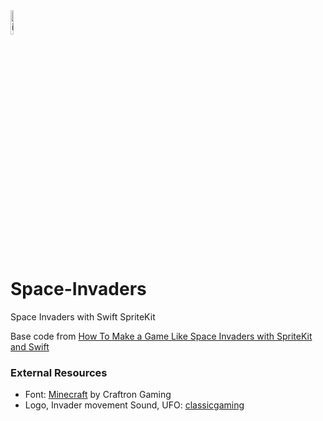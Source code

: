 <img width="10%" alt="image" src="https://user-images.githubusercontent.com/43776784/161683340-b1f6b22c-7c7d-4133-87d0-73c11c5447e3.png">

# Space-Invaders
Space Invaders with Swift SpriteKit

Base code from [How To Make a Game Like Space Invaders with SpriteKit and Swift](https://www.raywenderlich.com/1167-how-to-make-a-game-like-space-invaders-with-spritekit-and-swift-part-1) 


### External Resources
- Font: [Minecraft](https://www.dafont.com/minecraft.font) by Craftron Gaming
- Logo, Invader movement Sound, UFO: [classicgaming](https://www.classicgaming.cc/classics/space-invaders/flyers)
